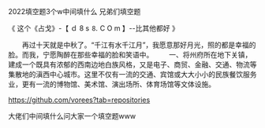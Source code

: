 2022填空题3个w中间填什么
兄弟们填空题


《 这个《占戈》-【 ｄ 8 s ⒏ С O m 】--比其他都好 》

　　再过十天就是中秋了。“千江有水千江月”，我愿意那好月光，照的都是幸福的脸。而我，宁愿陶醉在那些幸福的脸和笑语中。
　　一、将州府所在地下关镇，建成一个既具有浓郁的西南边地白族风格，又是电子、商贸、金融、交通、物流等集散地的滇西中心城市。这里不仅有一流的交通、宾馆或大大小小的民族餐饮服务业，更有一流的博物馆、美术馆、演出场所、体育场馆等文体设施。


https://github.com/vorees?tab=repositories




大佬们中间填什么问大家一个填空题www
